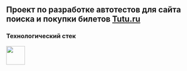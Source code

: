 ## Проект по разработке автотестов для сайта поиска и покупки билетов [Tutu.ru](https://www.tutu.ru/)
### Технологический стек
<img src=""  height="50"/>
